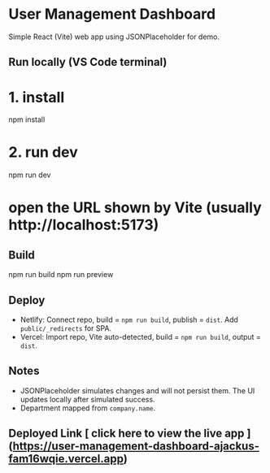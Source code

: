 # User Management Dashboard

Simple React (Vite) web app using JSONPlaceholder for demo.

## Run locally (VS Code terminal)

# 1. install
npm install

# 2. run dev
npm run dev

# open the URL shown by Vite (usually http://localhost:5173)

## Build
npm run build
npm run preview

## Deploy
- Netlify: Connect repo, build = `npm run build`, publish = `dist`. Add `public/_redirects` for SPA.
- Vercel: Import repo, Vite auto-detected, build = `npm run build`, output = `dist`.

## Notes
- JSONPlaceholder simulates changes and will not persist them. The UI updates locally after simulated success.
- Department mapped from `company.name`.

## Deployed Link [ click here to view the live app ] (https://user-management-dashboard-ajackus-fam16wqie.vercel.app)
